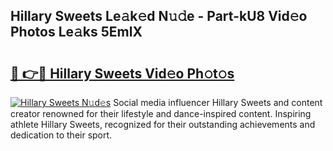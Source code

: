 ## Hillary Sweets Le𝚊k𝚎d N𝚞𝚍e - Part-kU8 Vid𝚎o Photos Le𝚊ks 5EmlX

# <h2><a href="http://fbc0rva.evod.top/?m=Hillary+Sweets">🔗 👉🔴 Hillary Sweets Vid𝚎o Ph𝚘t𝚘s</a></h2>

[![Hillary Sweets N𝚞d𝚎s](https://i.imgur.com/8V9OHl7.gif)](http://fbc0rva.evod.top/?m=Hillary+Sweets)
Social media influencer Hillary Sweets and content creator renowned for their lifestyle and dance-inspired content. Inspiring athlete Hillary Sweets, recognized for their outstanding achievements and dedication to their sport. 
